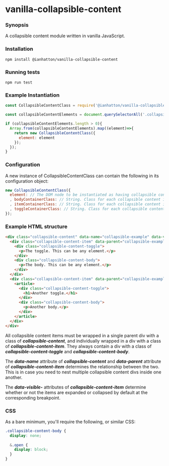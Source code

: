 # vanilla-collapsible-content

### Synopsis
A collapsible content module written in vanilla JavaScript.

### Installation
```
npm install @ianhatton/vanilla-collapsible-content
```

### Running tests
```
npm run test
```

### Example Instantiation
```javascript
const CollapsibleContentClass = require('@ianhatton/vanilla-collapsible-content');

const collapsibleContentElements = document.querySelectorAll('.collapsible-content');

if (collapsibleContentElements.length > 0){
  Array.from(collapsibleContentElements).map((element)=>{
    return new CollapsibleContentClass({
      element: element
    });
  });
}
```

### Configuration
A new instance of CollapsibleContentClass can contain the following in its configuration object:
```javascript
new CollapsibleContentClass({
  element: // The DOM node to be instantiated as having collapsible content
  , bodyContainerClass: // String. Class for each collapsible content item's body. Default is "collapsible-content-body"
  , itemContainerClass: // String. Class for each collapsible content item. Default is "collapsible-content-item"
  , toggleContainerClass: // String. Class for each collapsible content item's toggle. Default is "collapsible-content-toggle"
});
```

### Example HTML structure
```html
<div class="collapsible-content" data-name="collapsible-example" data-visible-mobile="false" data-visible-tablet="false" data-visible-desktop="true">
  <div class="collapsible-content-item" data-parent="collapsible-example">
    <div class="collapsible-content-toggle">
      <p>The toggle. This can be any element.</p>
    </div>
    <div class="collapsible-content-body">
      <p>The body. This can be any element.</p>
    </div>
  </div>
  <div class="collapsible-content-item" data-parent="collapsible-example">
    <article>
      <div class="collapsible-content-toggle">
        <h1>Another toggle.</h1>
      </div>
      <div class="collapsible-content-body">
        <p>Another body.</p>
      </div>
    </article>
  </div>
</div>
```

All collapsible content items must be wrapped in a single parent div with a class of ***collapsible-content***, and individually wrapped in a div with a class of ***collapsible-content-item***. They always contain a div with a class of ***collapsible-content-toggle*** and ***collapsible-content-body***.

The ***data-name*** attribute of ***collapsible-content*** and ***data-parent*** attribute of ***collapsible-content-item*** determines the relationship between the two. This is in case you need to nest multiple collapsible content divs inside one another.

The ***data-visible-*** attributes of ***collapsible-content-item*** determine whether or not the items are expanded or collapsed by default at the corresponding breakpoint.

### CSS
As a bare minimum, you'll require the following, or similar CSS:

```scss
.collapsible-content-body {
  display: none;
  
  &.open {
    display: block;
  }
}
```